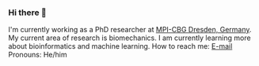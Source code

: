 ### Hi there 👋

<!--
**abhijeetkrishna/abhijeetkrishna** is a ✨ _special_ ✨ repository because its `README.md` (this file) appears on your GitHub profile.

Here are some ideas to get you started:

- 🔭 I’m currently working on ...
- 🌱 I’m currently learning ...
- 👯 I’m looking to collaborate on ...
- 🤔 I’m looking for help with ...
- 💬 Ask me about ...
- 📫 How to reach me: ...
- 😄 Pronouns: ...
- ⚡ Fun fact: ...
-->

I'm currently working as a PhD researcher at [MPI-CBG Dresden, Germany](https://www.mpi-cbg.de/).
My current area of research is biomechanics.
I am currently learning more about bioinformatics and machine learning.
How to reach me: [E-mail](mailto:abhijeet095@gmail.com)
Pronouns: He/him
